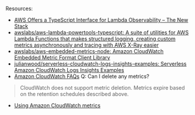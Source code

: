 Resources:

* [AWS Offers a TypeScript Interface for Lambda Observability – The New Stack](https://thenewstack.io/aws-offers-a-typescript-interface-for-lambda-observability/?utm_source=newsletter&utm_medium=email&utm_content=offbynone&utm_campaign=Off-by-none%3A%20Issue%20%23171)
* [awslabs/aws-lambda-powertools-typescript: A suite of utilities for AWS Lambda Functions that makes structured logging, creating custom metrics asynchronously and tracing with AWS X-Ray easier](https://github.com/awslabs/aws-lambda-powertools-typescript)
* [awslabs/aws-embedded-metrics-node: Amazon CloudWatch Embedded Metric Format Client Library](https://github.com/awslabs/aws-embedded-metrics-node)
* [julianwood/serverless-cloudwatch-logs-insights-examples: Serverless Amazon CloudWatch Logs Insights Examples](https://github.com/julianwood/serverless-cloudwatch-logs-insights-examples)
* [Amazon CloudWatch FAQs](https://aws.amazon.com/cloudwatch/faqs/) Q: Can I delete any metrics?
> CloudWatch does not support metric deletion. Metrics expire based on the retention schedules described above.
* [Using Amazon CloudWatch metrics](https://docs.aws.amazon.com/AmazonCloudWatch/latest/monitoring/working_with_metrics.html)
